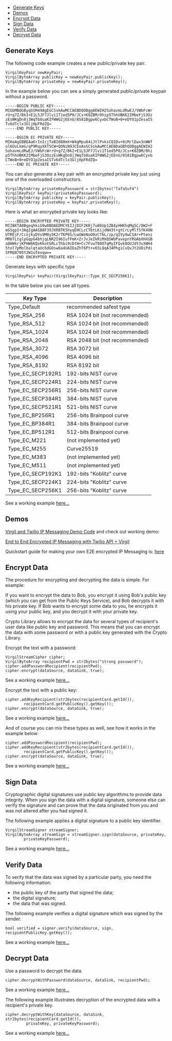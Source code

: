 
- [Generate Keys](#generate-keys)
- [Demos](#demos)
- [Encrypt Data](#encrypt-data)
- [Sign Data](#sign-data)
- [Verify Data](#verify-data)
- [Decrypt Data](#decrypt-data)


## Generate Keys

The following code example creates a new public/private key pair.

``` {.cpp}
VirgilKeyPair newKeyPair;
VirgilByteArray publicKey = newKeyPair.publicKey();
VirgilByteArray privateKey = newKeyPair.privateKey();
```
In the example below you can see a simply generated public/private keypair without a password.

```
-----BEGIN PUBLIC KEY-----
MIGbMBQGByqGSM49AgEGCSskAwMCCAEBDQOBggAEWIH2SohavmLdRwEJ/VWbFcWr
rU+g7Z/BkI+E1L5JF7Jlvi1T1ed5P0/JCs+K0ZBM/0hip5ThhUBKK2IMbeFjS3Oz
zEsWKgDn8j3WqTb8uaKIFWWG2jEEnU/8S81Bgpw6CyxbCTWoB+0+eDYO1pZesaIS
Tv6dTclx3GljHpFRdZQ=
-----END PUBLIC KEY-----

-----BEGIN EC PRIVATE KEY-----
MIHaAgEBBEAaKrInIcjTeBI6B0mX+W4gMpu84iJtlPxksCQ1Dv+8iM/lEwx3nWWf
ol6OvLkmG/qP9RqyXkTSCW+QONiN9JCEoAsGCSskAwMCCAEBDaGBhQOBggAEWIH2
SohavmLdRwEJ/VWbFcWrrU+g7Z/BkI+E1L5JF7Jlvi1T1ed5P0/JCs+K0ZBM/0hi
p5ThhUBKK2IMbeFjS3OzzEsWKgDn8j3WqTb8uaKIFWWG2jEEnU/8S81Bgpw6Cyxb
CTWoB+0+eDYO1pZesaISTv6dTclx3GljHpFRdZQ=
-----END EC PRIVATE KEY-----
```
You can also generate a key pair with an encrypted private key just using one of the overloaded constructors.

``` {.cpp}
VirgilByteArray privateKeyPassword = str2bytes("TafaSuf4")
VirgilKeyPair keyPair(privateKeyPassword);
VirgilByteArray publicKey = keyPair.publicKey();
VirgilByteArray privateKey = keyPair.privateKey();
```

Here is what an encrypted private key looks like:

```
-----BEGIN ENCRYPTED PRIVATE KEY-----
MIIBKTA0BgoqhkiG9w0BDAEDMCYEIJjDIF2KRj7u86Up1ZB4yHHKhqMg5C/OW2+F
mG5gpI+3AgIgAASB8F39JXRBTK5hyqEHCLcCTbtLKijdNH3t+gtCrLyMlfSfK49N
UTREjF/CcojkyDVs9M0y5K2rTKP0S/LwUWeNoO0zCT6L/zp/qIVy9wCSAr+Ptenz
MR6TLtglpGqpG4bhjqLNR2I96IufFmK+ZrJvJeZkRiMXQSWbPavepnYRUAbXHXGB
a8HWkrjKPHW6KQxKkotGRLcThbi9cDtH+Cc7FvwT80O7qMyIFQvk8OUJdY3sXWH4
5tol7pMolbalqtaUc6dGOsw6a4UAIDaZhT6Pt+v65LQqA34PhgiCxQvJt2UOiPdi
SFMQ8705Y2W1uTexqw==
-----END ENCRYPTED PRIVATE KEY-----
```

Generate keys with specific type

``` {.cpp}
VirgilKeyPair keyPair(VirgilKeyPair::Type_EC_SECP256K1);
```

In the table below you can see all types.

| Key Type          | Description                    |
|-------------------|--------------------------------|
| Type_Default      | recommended safest type        |
| Type_RSA_256      | RSA 1024 bit (not recommended) |
| Type_RSA_512      | RSA 1024 bit (not recommended) |
| Type_RSA_1024     | RSA 1024 bit (not recommended) |
| Type_RSA_2048     | RSA 2048 bit (not recommended) |
| Type_RSA_3072     | RSA 3072 bit                   |
| Type_RSA_4096     | RSA 4096 bit                   |
| Type_RSA_8192     | RSA 8192 bit                   |
| Type_EC_SECP192R1 | 192-bits NIST curve            |
| Type_EC_SECP224R1 | 224-bits NIST curve            |
| Type_EC_SECP256R1 | 256-bits NIST curve            |
| Type_EC_SECP384R1 | 384-bits NIST curve            |
| Type_EC_SECP521R1 | 521-bits NIST curve            |
| Type_EC_BP256R1   | 256-bits Brainpool curve       |
| Type_EC_BP384R1   | 384-bits Brainpool curve       |
| Type_EC_BP512R1   | 512-bits Brainpool curve       |
| Type_EC_M221      | (not implemented yet)          |
| Type_EC_M255      | Curve25519                     |
| Type_EC_M383      | (not implemented yet)          |
| Type_EC_M511      | (not implemented yet)          |
| Type_EC_SECP192K1 | 192-bits "Koblitz" curve       |
| Type_EC_SECP224K1 | 224-bits "Koblitz" curve       |
| Type_EC_SECP256K1 | 256-bits "Koblitz" curve       |

See a working example [here...](https://github.com/VirgilSecurity/virgil-sdk-cpp/blob/master/examples/src/keygen.cxx)

## Demos

[Virgil and Twilio IP Messaging Demo Code](https://github.com/VirgilSecurity/virgil-demo-twilio) and check out working demo:

[End to End Encrypted IP Messaging with Twilio API + Virgil](http://virgil-twilio-demo.azurewebsites.net/)

Quickstart guide for making your own E2E encrypted IP Messaging is: [here](https://github.com/VirgilSecurity/virgil-demo-twilio/blob/master/Quick%20start%20guide.md)

## Encrypt Data

The procedure for encrypting and decrypting the data is simple. For example:

If you want to encrypt the data to Bob, you encrypt it using Bob's public key (which you can get from the Public Keys Service), and Bob decrypts it with his private key. If Bob wants to encrypt some data to you, he encrypts it using your public key, and you decrypt it with your private key.

Crypto Library allows to encrypt the data for several types of recipient's user data like public key and password. This means that you can encrypt the data with some password or with a public key generated with the Crypto Library.

Encrypt the text with a password:

``` {.cpp}
VirgilStreamCipher cipher;
VirgilByteArray recipientPwd = str2bytes("strong password");
cipher.addPasswordRecipient(recipientPwd);
cipher.encrypt(dataSource, dataSink, true);
```
See a working example [here...](https://github.com/VirgilSecurity/virgil-sdk-cpp/blob/master/examples/src/encrypt_with_pass.cxx)

Encrypt the text with a public key:

``` {.cpp}
cipher.addKeyRecipient(str2bytes(recipientCard.getId()), 
		recipientCard.getPublicKey().getKey());
cipher.encrypt(dataSource, dataSink, true);
```
See a working example [here...](https://github.com/VirgilSecurity/virgil-sdk-cpp/blob/master/examples/src/encrypt_with_key.cxx)

And of course you can mix these types as well, see how it works in the example below:

``` {.cpp}
cipher.addPasswordRecipient(recipientPwd);
cipher.addKeyRecipient(str2bytes(recipientCard.getId()), 
		recipientCard.getPublicKey().getKey());
cipher.encrypt(dataSource, dataSink, true);
```
See a working example [here...](https://github.com/VirgilSecurity/virgil-sdk-cpp/blob/master/examples/src/encrypt_with_multiple_recipients.cxx)

## Sign Data

Cryptographic digital signatures use public key algorithms to provide data integrity. When you sign the data with a digital signature, someone else can verify the signature and can prove that the data originated from you and was not altered after you had signed it.

The following example applies a digital signature to a public key identifier.

``` {.cpp}
VirgilStreamSigner streamSigner;
VirgilByteArray streamSign = streamSigner.sign(dataSource, privateKey, 
		privateKeyPassword);
```
See a working example [here...](https://github.com/VirgilSecurity/virgil-sdk-cpp/blob/master/examples/src/sign.cxx)

## Verify Data

To verify that the data was signed by a particular party, you need the following information:

*   the public key of the party that signed the data;
*   the digital signature;
*   the data that was signed.

The following example verifies a digital signature which was signed by the sender.

``` {.cpp}
bool verified = signer.verify(dataSource, sign, recipientPublicKey.getKey());
```
See a working example [here...](https://github.com/VirgilSecurity/virgil-sdk-cpp/blob/master/examples/src/verify.cxx)

## Decrypt Data

Use a password to decrypt the data.

``` {.cpp}
cipher.decryptWithPassword(dataSource, dataSink, recipientPwd);
```
See a working example [here...](https://github.com/VirgilSecurity/virgil-sdk-cpp/blob/master/examples/src/decrypt_with_pass.cxx)

The following example illustrates decryption of the encrypted data with a recipient's private key.

``` {.cpp}
cipher.decryptWithKey(dataSource, dataSink, str2bytes(recipientCard.getId()),
		 privateKey, privateKeyPassword);
```
See a working example [here...](https://github.com/VirgilSecurity/virgil-sdk-cpp/blob/master/examples/src/decrypt_with_key.cxx)